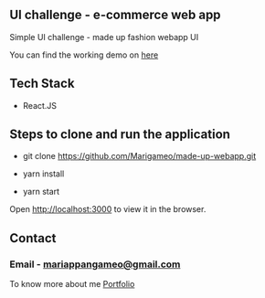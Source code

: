 ## UI challenge - e-commerce web app 

Simple UI challenge - made up fashion webapp UI

You can find the working demo on [here](https://made-up.netlify.app/)

## Tech Stack

* React.JS

## Steps to clone and run the application

* git clone https://github.com/Marigameo/made-up-webapp.git

* yarn install 

* yarn start

Open [http://localhost:3000](http://localhost:3000) to view it in the browser.

## Contact 

### Email - mariappangameo@gmail.com

To know more about me [Portfolio](http://mariappan.netlify.com/)